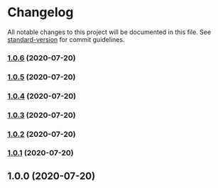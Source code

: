 # Changelog

All notable changes to this project will be documented in this file. See [standard-version](https://github.com/conventional-changelog/standard-version) for commit guidelines.

### [1.0.6](https://github.com/theanarkh/test/compare/v1.0.5...v1.0.6) (2020-07-20)

### [1.0.5](https://github.com/theanarkh/test/compare/v1.0.4...v1.0.5) (2020-07-20)

### [1.0.4](https://github.com/theanarkh/test/compare/v1.0.3...v1.0.4) (2020-07-20)

### [1.0.3](https://github.com/theanarkh/test/compare/v1.0.2...v1.0.3) (2020-07-20)

### [1.0.2](https://github.com/theanarkh/test/compare/v1.0.1...v1.0.2) (2020-07-20)

### [1.0.1](https://github.com/theanarkh/test/compare/v1.0.0...v1.0.1) (2020-07-20)

## 1.0.0 (2020-07-20)
